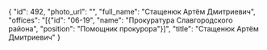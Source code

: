 {
    "id": 492,
    "photo_url": "",
    "full_name": "Стащенюк Артём Дмитриевич",
    "offices": "[{\"id\": \"06-19\", \"name\": \"Прокуратура Славгородского района\", \"position\": \"Помощник прокурора\"}]",
    "title": "Стащенюк Артём Дмитриевич"
}